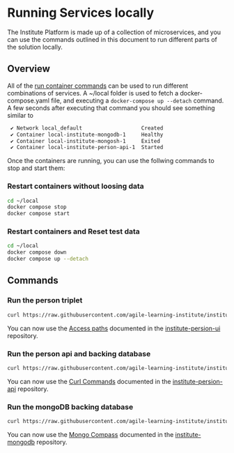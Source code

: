 # Running Services locally

The Institute Platform is made up of a collection of microservices, and you can use the commands outlined in this document to run different parts of the solution locally.

## Overview

All of the [run container commands](#commands) can be used to run different combinations of services. A ~/local folder is used to fetch a docker-compose.yaml file, and executing a ```docker-compose up --detach``` command. A few seconds after executing that command you should see something similar to

```bash
 ✔ Network local_default                   Created
 ✔ Container local-institute-mongodb-1     Healthy
 ✔ Container local-institute-mongosh-1     Exited
 ✔ Container local-institute-person-api-1  Started
 ```

Once the containers are running, you can use the follwing commands to stop and start them:

### Restart containers without loosing data

```bash
cd ~/local
docker compose stop
docker compose start
```

### Restart containers and Reset test data

```bash
cd ~/local
docker compose down
docker compose up --detach
```

## Commands

### Run the person triplet

```bash
curl https://raw.githubusercontent.com/agile-learning-institute/institute/main/docker-compose/run-local-person.sh | /bin/bash
```

You can now use the [Access paths](https://github.com/agile-learning-institute/institute-person-ui#access-paths) documented in the [institute-persion-ui](https://github.com/agile-learning-institute/institute-person-ui) repository.

### Run the person api and backing database

```bash
curl https://raw.githubusercontent.com/agile-learning-institute/institute/main/docker-compose/run-local-person-api.sh | /bin/bash
```

You can now use the [Curl Commands](https://github.com/agile-learning-institute/institute-person-api#local-api-testing-with-curl) documented in the [institute-persion-api](https://github.com/agile-learning-institute/institute-person-api) repository.

### Run the mongoDB backing database

```bash
curl https://raw.githubusercontent.com/agile-learning-institute/institute/main/docker-compose/run-local-db.sh | /bin/bash
```

You can now use the [Mongo Compass](https://github.com/agile-learning-institute/institute-mongodb#optionally) documented in the [institute-mongodb](https://github.com/agile-learning-institute/institute-mongodb) repository.
